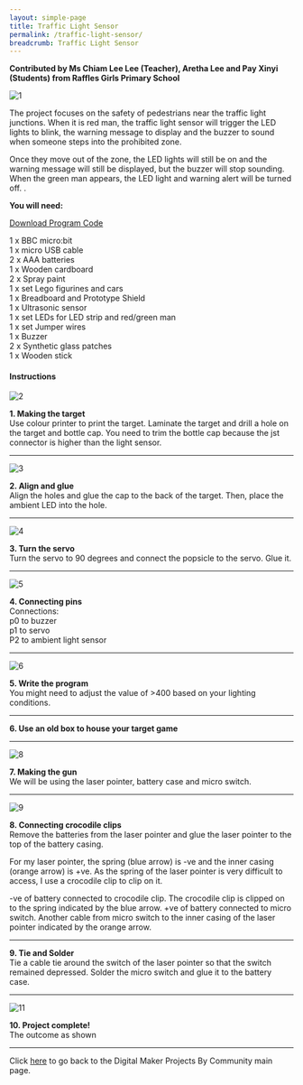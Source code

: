 ```yaml
---
layout: simple-page
title: Traffic Light Sensor
permalink: /traffic-light-sensor/
breadcrumb: Traffic Light Sensor
---
```

**Contributed by Ms Chiam Lee Lee (Teacher), Aretha Lee and Pay Xinyi (Students) from Raffles Girls Primary School**

![1](/XXX)

The project focuses on the safety of pedestrians near the traffic light junctions. When it is red man, the traffic light sensor will trigger the LED lights to blink, the warning message to display and the buzzer to sound when someone steps into the prohibited zone.

 

Once they move out of the zone, the LED lights will still be on and the warning message will still be displayed, but the buzzer will stop sounding. When the green man appears, the LED light and warning alert will be turned off. .<br>

**You will need:**<br>

[Download Program Code](/files/projects/a-better-world/traffic-light-sensor-program-code.hex)<br>


1 x BBC micro:bit<br>
1 x micro USB cable<br>
2 x AAA batteries<br>
1 x Wooden cardboard<br>
2 x Spray paint<br>
1 x set Lego figurines and cars<br>
1 x Breadboard and Prototype Shield<br>
1 x Ultrasonic sensor<br>
1 x set LEDs for LED strip and red/green man<br>
1 x set Jumper wires<br>
1 x Buzzer<br>
2 x Synthetic glass patches<br>
1 x Wooden stick<br>

#### Instructions

![2](/images/in-schools/digital-maker/projects/fun-and-games/laser-gun/laser-gun1.jpg)

**1.  Making the target** <br>Use colour printer to print the target. Laminate the target and drill a hole on the target and bottle cap. You need to trim the bottle cap because the jst connector is higher than the light sensor.<br>

---

![3](/images/in-schools/digital-maker/projects/fun-and-games/laser-gun/laser-gun2.jpg)

**2.  Align and glue** <br>Align the holes and glue the cap to the back of the target. Then, place the ambient LED into the hole.<br>

---

![4](/images/in-schools/digital-maker/projects/fun-and-games/laser-gun/laser-gun3.jpg)

**3. Turn the servo** <br>Turn the servo to 90 degrees and connect the popsicle to the servo. Glue it.<br>

---

![5](/images/in-schools/digital-maker/projects/fun-and-games/laser-gun/laser-gun4.jpg)

**4. Connecting pins**<br>Connections: 
<br>p0 to buzzer
<br>p1 to servo
<br>P2 to ambient light sensor<br>

---

![6](/images/in-schools/digital-maker/projects/fun-and-games/laser-gun/laser-gun5.png)

**5. Write the program**<br>You might need to adjust the value of >400 based on your lighting conditions.<br>

---

**6. Use an old box to house your target game**<br>

---

![8](/images/in-schools/digital-maker/projects/fun-and-games/laser-gun/laser-gun6.jpg)

**7. Making the gun**<br>We will be using the laser pointer, battery case and micro switch.<br>

---

![9](/images/in-schools/digital-maker/projects/fun-and-games/laser-gun/laser-gun7.png)

**8. Connecting crocodile clips**<br>Remove the batteries from the laser pointer and glue the laser pointer to the top of the battery casing.

For my laser pointer, the spring (blue arrow) is -ve and the inner casing (orange arrow) is +ve. As the spring of the laser pointer is very difficult to access, I use a crocodile clip to clip on it.
 
-ve of battery connected to crocodile clip. The crocodile clip is clipped on to the spring indicated by the blue arrow. +ve of battery connected to micro switch. Another cable from micro switch to the inner casing of the laser pointer indicated by the orange arrow.<br>

---

**9. Tie and Solder**<br>Tie a cable tie around the switch of the laser pointer so that the switch remained depressed. Solder the micro switch and glue it to the battery case.<br>

---

![11](/images/in-schools/digital-maker/projects/fun-and-games/laser-gun/laser-gun8.jpg)

**10. Project complete!**<br>The outcome as shown<br>

---

Click [here](/in-schools/digital-maker/projects/) to go back to the Digital Maker Projects By Community main page.
